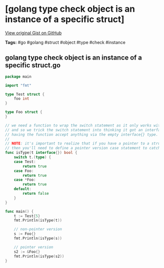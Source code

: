 # [golang type check object is an instance of a specific struct] 

[View original Gist on GitHub](https://gist.github.com/Integralist/a2e407afe89be6039001535c09f782fc)

**Tags:** #go #golang #struct #object #type #check #instance

## golang type check object is an instance of a specific struct.go

```go
package main

import "fmt"

type Test struct {
	foo int
}

type Foo struct {
}

// we need a function to wrap the switch statement as it only works with interface types, 
// and so we trick the switch statement into thinking it got an interface type by
// having the function accept anything via the empty interface{} type.
//
// NOTE: it's important to realize that if you have a pointer to a struct, 
// then you'll need to define a pointer version case statement to catch it.
func isType(t interface{}) bool {
	switch t.(type) {
	case Test:
		return true
	case Foo:
		return true
	case *Foo:
		return true
	default:
		return false
	}
}

func main() {
	t := Test{5}
	fmt.Println(isType(t))

  	// non-pointer version
	s := Foo{}
	fmt.Println(isType(s))

  	// pointer version
	s2 := &Foo{}
	fmt.Println(isType(s2))
}
```

